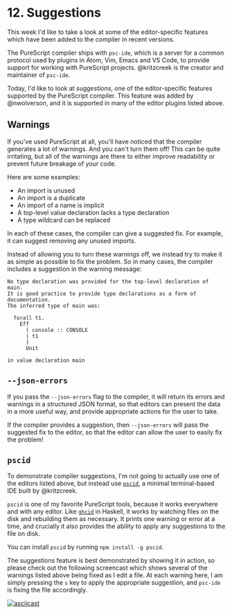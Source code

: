 # 12. Suggestions

This week I'd like to take a look at some of the editor-specific features which have been added to the compiler in recent versions.

The PureScript compiler ships with `psc-ide`, which is a server for a common protocol used by plugins in Atom, Vim, Emacs and VS Code, to provide support for working with PureScript projects. @kritzcreek is the creator and maintainer of `psc-ide`.

Today, I'd like to look at _suggestions_, one of the editor-specific features supported by the PureScript compiler. This feature was added by @nwolverson, and it is supported in many of the editor plugins listed above.

## Warnings

If you've used PureScript at all, you'll have noticed that the compiler generates a lot of warnings. And you can't turn them off! This can be quite irritating, but all of the warnings are there to either improve readability or prevent future breakage of your code.

Here are some examples:

- An import is unused
- An import is a duplicate
- An import of a name is implicit
- A top-level value declaration lacks a type declaration
- A type wildcard can be replaced

In each of these cases, the compiler can give a suggested fix. For example, it can suggest removing any unused imports.

Instead of allowing you to turn these warnings off, we instead try to make it as simple as possible to fix the problem. So in many cases, the compiler includes a suggestion in the warning message:

```text
No type declaration was provided for the top-level declaration of main.
It is good practice to provide type declarations as a form of documentation.
The inferred type of main was:

  forall t1.
    Eff
      ( console :: CONSOLE
      | t1
      )
      Unit

in value declaration main
```

## `--json-errors`

If you pass the `--json-errors` flag to the compiler, it will return its errors and warnings in a structured JSON format, so that editors can present the data in a more useful way, and provide appropriate actions for the user to take.

If the compiler provides a suggestion, then `--json-errors` will pass the suggested fix to the editor, so that the editor can allow the user to easily fix the problem!

## `pscid`

To demonstrate compiler suggestions, I'm not going to actually use one of the editors listed above, but instead use [`pscid`](https://github.com/kRITZCREEK/pscid), a minimal terminal-based IDE built by @kritzcreek.

`pscid` is one of my favorite PureScript tools, because it works everywhere and with any editor. Like [`ghcid`](https://github.com/ndmitchell/ghcid) in Haskell, it works by watching files on the disk and rebuilding them as necessary. It prints one warning or error at a time, and crucially it also provides the ability to apply any suggestions to the file on disk.

You can install `pscid` by running `npm install -g pscid`.

The suggestions feature is best demonstrated by showing it in action, so please check out the following screencast which shows several of the warnings listed above being fixed as I edit a file. At each warning here, I am simply pressing the `s` key to apply the appropriate suggestion, and `psc-ide` is fixing the file accordingly.

[![asciicast](https://asciinema.org/a/1z3g4yjw5zos15wajqnpn7bwr.png)](https://asciinema.org/a/1z3g4yjw5zos15wajqnpn7bwr)
